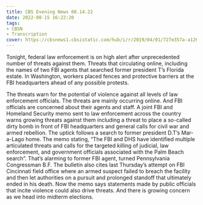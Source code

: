 ```yaml
---
title: CBS Evening News 08.14.22
date: 2022-08-15 16:22:20
tags:
- CBSN
- Transcription
cover: https://cbsnews1.cbsistatic.com/hub/i/r/2019/04/01/727e357a-a126-4138-a2c5-4d3222669d57/thumbnail/640x360/3ff2761028dc5c65cc4f07acd54bcd5c/cbsn2-logo-1920x1080.jpg
---
```

Tonight, federal law enforcement is on high alert after unprecedented number of threats against them. Threats that circulating online, including the names of two FBI agents that searched former president T’s Florida estate. In Washington, workers placed fences and protective barriers at the FBI headquarters ahead of any possible protests. 

The threats warn for the potential of violence against all levels of law enforcement officials. The threats are mainly occurring online. And FBI officials are concerned about their agents and staff. A joint FBI and Homeland Security memo sent to law enforcement across the country warns growing threats against them including a threat to place a so-called dirty bomb in front of FBI headquarters and general calls for civil war and armed rebellion. The uptick follows a search to former president D.T’s Mar-a-Lago home. The memo stating, “The FBI and DHS have identified multiple articulated threats and calls for the targeted killing of judicial, law enforcement, and government officials associated with the Palm Beach search”. That’s alarming to former FBI agent, turned Pennsylvania Congressman B.F. The bulletin also cites last Thursday’s attempt on FBI Cincinnati field office where an armed suspect failed to breach the facility and then let authorities on a pursuit and prolonged standoff that ultimately ended in his death. Now the memo says statements made by public officials that incite violence could also drive threats. And there is growing concern as we head into midterm elections. 
